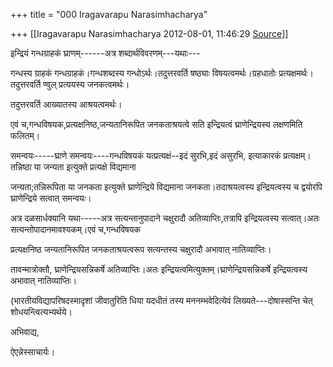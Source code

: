 +++
title = "000 Iragavarapu Narasimhacharya"

+++
[[Iragavarapu Narasimhacharya	2012-08-01, 11:46:29 [Source](https://groups.google.com/g/bvparishat/c/fD7DZAXJLAI)]]



इन्द्रियं गन्धग्राहकं घ्राणम्------अत्र शब्दार्थविवरणम्---यथाः---

गन्धस्य ग्राहकं गन्धग्राहकं।गन्धशब्दस्य गन्धोऽर्थः।तदुत्तरवर्ति षष्ठ्याः विषयत्वमर्थः।ग्रहधातोः प्रत्यक्षमर्थः।तदुत्तरवर्ति ण्वुल् प्रत्ययस्य जनकत्वमर्थः।

तदुत्तरवर्ति आख्यातस्य आश्रयत्वमर्थः।

एवं च,गन्धविषयक,प्रत्यक्षनिष्ठ,जन्यतानिरूपित जनकताश्रयत्वे सति इन्द्रियत्वं घ्राणेन्द्रियस्य लक्षणमिति फलितम्।

समन्वयः-----घ्राणे समन्वयः----गन्धविषयकं यत्प्रत्यक्षं--इदं सुरभि,इदं असुरभि, इत्याकारकं प्रत्यक्षम्।तन्निष्ठा या जन्यता इत्युक्ते प्रत्यक्षे विद्यमाना

जन्यता;तन्निरूपिता या जनकता इत्युक्ते घ्राणेन्द्रिये विद्यमाना जनकता।तदाश्रयत्वस्य इन्द्रियत्वस्य च द्वयोरपि घ्राणेन्द्रिये सत्वात् समन्वयः।

अत्र दळसार्धक्यानि यथा-----अत्र सत्यन्तानुपादाने चक्षुरादौ अतिव्याप्तिः,तत्रापि इन्द्रियत्वस्य सत्वात्।अतः सत्यन्तोपादानमावश्यकम्।एवं च,गन्धविषयक

प्रत्यक्षनिष्ठ जन्यतानिरूपित जनकताश्रयत्वरूप सत्यन्तस्य चक्षुरादौ अभावात् नातिव्याप्तिः।

तावन्मात्रोक्तौ, घ्राणेन्द्रियसन्निकर्षे अतिव्याप्तिः।अतः इन्द्रियत्वमित्युक्तम्।घ्राणेन्द्रियसन्निकर्षे इन्द्रियत्वस्य अभावात् नातिव्याप्तिः।

(भारतीयविद्यापरिषदस्मादृशां जीवातुरिति धिया यदधीतं तस्य मननम्भवेदित्येवं लिख्यते---दोषास्सन्ति चेत् शोधयन्त्वित्यभ्यर्थये।

अभिवाद्य,

ऐएन्नेस्साचार्यः।



